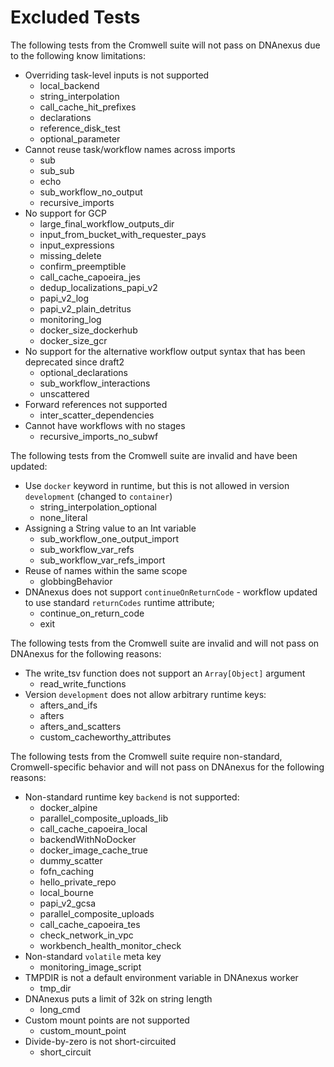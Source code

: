 # Excluded Tests

The following tests from the Cromwell suite will not pass on DNAnexus due to the following know limitations:

* Overriding task-level inputs is not supported
  * local_backend
  * string_interpolation
  * call_cache_hit_prefixes
  * declarations
  * reference_disk_test
  * optional_parameter
* Cannot reuse task/workflow names across imports
  * sub
  * sub_sub
  * echo
  * sub_workflow_no_output
  * recursive_imports
* No support for GCP
  * large_final_workflow_outputs_dir
  * input_from_bucket_with_requester_pays
  * input_expressions
  * missing_delete
  * confirm_preemptible
  * call_cache_capoeira_jes
  * dedup_localizations_papi_v2
  * papi_v2_log
  * papi_v2_plain_detritus
  * monitoring_log
  * docker_size_dockerhub
  * docker_size_gcr
* No support for the alternative workflow output syntax that has been deprecated since draft2
  * optional_declarations
  * sub_workflow_interactions
  * unscattered
* Forward references not supported
  * inter_scatter_dependencies
* Cannot have workflows with no stages
  * recursive_imports_no_subwf

The following tests from the Cromwell suite are invalid and have been updated:

* Use `docker` keyword in runtime, but this is not allowed in version `development` (changed to `container`)
  * string_interpolation_optional
  * none_literal
* Assigning a String value to an Int variable
  * sub_workflow_one_output_import
  * sub_workflow_var_refs
  * sub_workflow_var_refs_import
* Reuse of names within the same scope
  * globbingBehavior
* DNAnexus does not support `continueOnReturnCode` - workflow updated to use standard `returnCodes` runtime attribute;
  * continue_on_return_code
  * exit

The following tests from the Cromwell suite are invalid and will not pass on DNAnexus for the following reasons:

* The write_tsv function does not support an `Array[Object]` argument
  * read_write_functions
* Version `development` does not allow arbitrary runtime keys:
  * afters_and_ifs
  * afters
  * afters_and_scatters
  * custom_cacheworthy_attributes

The following tests from the Cromwell suite require non-standard, Cromwell-specific behavior and will not pass on DNAnexus for the following reasons:

* Non-standard runtime key `backend` is not supported:
  * docker_alpine
  * parallel_composite_uploads_lib
  * call_cache_capoeira_local
  * backendWithNoDocker
  * docker_image_cache_true
  * dummy_scatter
  * fofn_caching
  * hello_private_repo
  * local_bourne
  * papi_v2_gcsa
  * parallel_composite_uploads
  * call_cache_capoeira_tes
  * check_network_in_vpc
  * workbench_health_monitor_check
* Non-standard `volatile` meta key
  * monitoring_image_script
* TMPDIR is not a default environment variable in DNAnexus worker
  * tmp_dir
* DNAnexus puts a limit of 32k on string length
  * long_cmd
* Custom mount points are not supported
  * custom_mount_point
* Divide-by-zero is not short-circuited
  * short_circuit